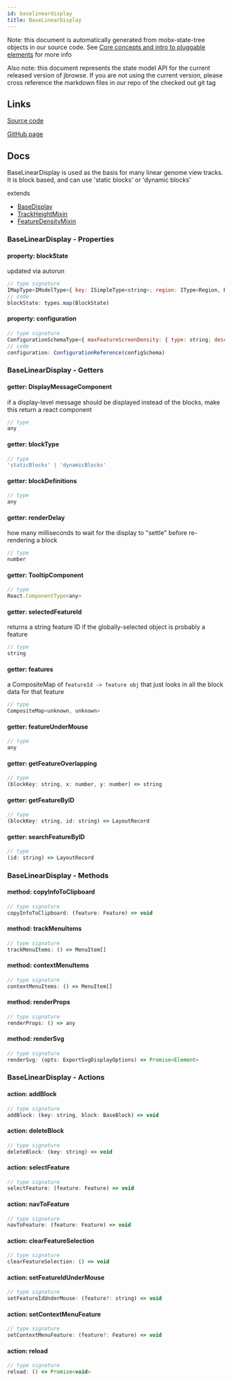 ```yaml
---
id: baselineardisplay
title: BaseLinearDisplay
---
```


Note: this document is automatically generated from mobx-state-tree objects in
our source code. See
[Core concepts and intro to pluggable elements](/docs/developer_guide/) for more
info

Also note: this document represents the state model API for the current released
version of jbrowse. If you are not using the current version, please cross
reference the markdown files in our repo of the checked out git tag

## Links

[Source code](https://github.com/GMOD/jbrowse-components/blob/main/plugins/linear-genome-view/src/BaseLinearDisplay/models/BaseLinearDisplayModel.ts)

[GitHub page](https://github.com/GMOD/jbrowse-components/tree/main/website/docs/models/BaseLinearDisplay.md)

## Docs

BaseLinearDisplay is used as the basis for many linear genome view tracks. It is
block based, and can use 'static blocks' or 'dynamic blocks'

extends

- [BaseDisplay](../basedisplay)
- [TrackHeightMixin](../trackheightmixin)
- [FeatureDensityMixin](../featuredensitymixin)

### BaseLinearDisplay - Properties

#### property: blockState

updated via autorun

```js
// type signature
IMapType<IModelType<{ key: ISimpleType<string>; region: IType<Region, Region, Region>; reloadFlag: IType<number, number, number>; isLeftEndOfDisplayedRegion: IType<...>; isRightEndOfDisplayedRegion: IType<...>; }, { ...; } & { ...; }, _NotCustomized, _NotCustomized>>
// code
blockState: types.map(BlockState)
```

#### property: configuration

```js
// type signature
ConfigurationSchemaType<{ maxFeatureScreenDensity: { type: string; description: string; defaultValue: number; }; fetchSizeLimit: { type: string; defaultValue: number; description: string; }; height: { type: string; defaultValue: number; description: string; }; mouseover: { ...; }; jexlFilters: { ...; }; }, Configura...
// code
configuration: ConfigurationReference(configSchema)
```

### BaseLinearDisplay - Getters

#### getter: DisplayMessageComponent

if a display-level message should be displayed instead of the blocks, make this
return a react component

```js
// type
any
```

#### getter: blockType

```js
// type
'staticBlocks' | 'dynamicBlocks'
```

#### getter: blockDefinitions

```js
// type
any
```

#### getter: renderDelay

how many milliseconds to wait for the display to "settle" before re-rendering a
block

```js
// type
number
```

#### getter: TooltipComponent

```js
// type
React.ComponentType<any>
```

#### getter: selectedFeatureId

returns a string feature ID if the globally-selected object is probably a
feature

```js
// type
string
```

#### getter: features

a CompositeMap of `featureId -> feature obj` that just looks in all the block
data for that feature

```js
// type
CompositeMap<unknown, unknown>
```

#### getter: featureUnderMouse

```js
// type
any
```

#### getter: getFeatureOverlapping

```js
// type
(blockKey: string, x: number, y: number) => string
```

#### getter: getFeatureByID

```js
// type
(blockKey: string, id: string) => LayoutRecord
```

#### getter: searchFeatureByID

```js
// type
(id: string) => LayoutRecord
```

### BaseLinearDisplay - Methods

#### method: copyInfoToClipboard

```js
// type signature
copyInfoToClipboard: (feature: Feature) => void
```

#### method: trackMenuItems

```js
// type signature
trackMenuItems: () => MenuItem[]
```

#### method: contextMenuItems

```js
// type signature
contextMenuItems: () => MenuItem[]
```

#### method: renderProps

```js
// type signature
renderProps: () => any
```

#### method: renderSvg

```js
// type signature
renderSvg: (opts: ExportSvgDisplayOptions) => Promise<Element>
```

### BaseLinearDisplay - Actions

#### action: addBlock

```js
// type signature
addBlock: (key: string, block: BaseBlock) => void
```

#### action: deleteBlock

```js
// type signature
deleteBlock: (key: string) => void
```

#### action: selectFeature

```js
// type signature
selectFeature: (feature: Feature) => void
```

#### action: navToFeature

```js
// type signature
navToFeature: (feature: Feature) => void
```

#### action: clearFeatureSelection

```js
// type signature
clearFeatureSelection: () => void
```

#### action: setFeatureIdUnderMouse

```js
// type signature
setFeatureIdUnderMouse: (feature?: string) => void
```

#### action: setContextMenuFeature

```js
// type signature
setContextMenuFeature: (feature?: Feature) => void
```

#### action: reload

```js
// type signature
reload: () => Promise<void>
```
